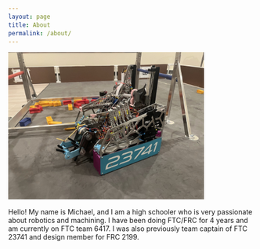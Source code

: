 ```yaml
---
layout: page
title: About
permalink: /about/
---
```

<img src="images/finalRebar.jpg" alt="Into the Deep Robot" width="400">

Hello! My name is Michael, and I am a high schooler who is very passionate about robotics and machining. I have been doing FTC/FRC for 4 years and am currently on FTC team 6417. I was also previously team captain of FTC 23741 and design member for FRC 2199.
